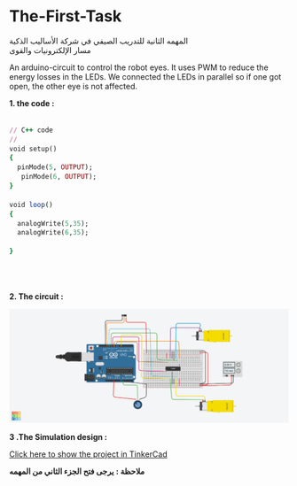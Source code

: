 
# The-First-Task
المهمه الثانية للتدريب الصيفي في شركة الأساليب الذكية  
مسار الإلكترونيات والقوى

An arduino-circuit to control the robot eyes. It uses PWM to reduce the energy losses in the LEDs.
We connected the LEDs in parallel so if one got open, the other eye is not affected.
 
 
**1.  the code  :**

```ruby

// C++ code
//
void setup()
{
  pinMode(5, OUTPUT);
   pinMode(6, OUTPUT);
}

void loop()
{
  analogWrite(5,35);
  analogWrite(6,35);
 
}

  
 
```

**2. The circuit  :**


![Circuit](https://github.com/AbdulazizAlhasil/Summer-Training/blob/main/The%20Scound%20Task/Dazzling%20Curcan-Fulffy%20(2).png?raw=true)


**3 .The Simulation design  :**

[Click here to show the project in TinkerCad](https://www.tinkercad.com/things/9omONw1zFqZ-terrific-wluff/editel?tenant=circuits)


**ملاحظة  :**
**يرجى فتح الجزء الثاني من المهمه**

